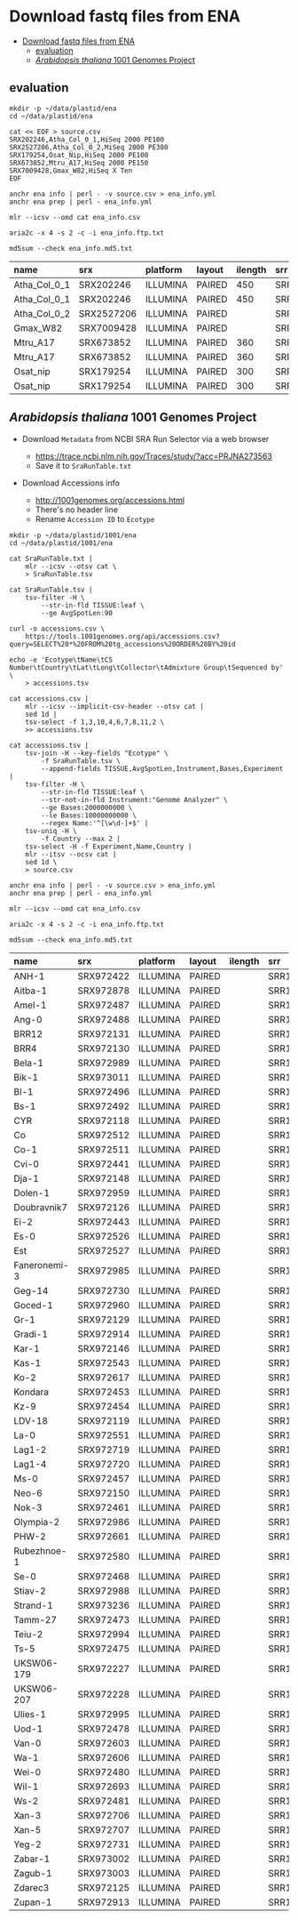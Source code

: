 # Download fastq files from ENA

[TOC levels=1-3]: # ""

- [Download fastq files from ENA](#download-fastq-files-from-ena)
  - [evaluation](#evaluation)
  - [*Arabidopsis thaliana* 1001 Genomes Project](#arabidopsis-thaliana-1001-genomes-project)



## evaluation

```shell script
mkdir -p ~/data/plastid/ena
cd ~/data/plastid/ena

cat << EOF > source.csv
SRX202246,Atha_Col_0_1,HiSeq 2000 PE100
SRX2527206,Atha_Col_0_2,MiSeq 2000 PE300
SRX179254,Osat_Nip,HiSeq 2000 PE100
SRX673852,Mtru_A17,HiSeq 2000 PE150
SRX7009428,Gmax_W82,HiSeq X Ten
EOF

anchr ena info | perl - -v source.csv > ena_info.yml
anchr ena prep | perl - ena_info.yml

mlr --icsv --omd cat ena_info.csv

aria2c -x 4 -s 2 -c -i ena_info.ftp.txt

md5sum --check ena_info.md5.txt

```

| name         | srx        | platform | layout | ilength | srr         | spot      | base   |
|:-------------|:-----------|:---------|:-------|:--------|:------------|:----------|:-------|
| Atha_Col_0_1 | SRX202246  | ILLUMINA | PAIRED | 450     | SRR611086   | 49891349  | 9.29G  |
| Atha_Col_0_1 | SRX202246  | ILLUMINA | PAIRED | 450     | SRR616966   | 24851796  | 4.63G  |
| Atha_Col_0_2 | SRX2527206 | ILLUMINA | PAIRED |         | SRR5216995  | 26893065  | 14.46G |
| Gmax_W82     | SRX7009428 | ILLUMINA | PAIRED |         | SRR10296600 | 162110355 | 45.29G |
| Mtru_A17     | SRX673852  | ILLUMINA | PAIRED | 360     | SRR1542422  | 99418334  | 16.67G |
| Mtru_A17     | SRX673852  | ILLUMINA | PAIRED | 360     | SRR1542423  | 29663436  | 8.34G  |
| Osat_nip     | SRX179254  | ILLUMINA | PAIRED | 300     | SRR545059   | 85148124  | 7.93G  |
| Osat_nip     | SRX179254  | ILLUMINA | PAIRED | 300     | SRR545231   | 85251097  | 16.04G |

## *Arabidopsis thaliana* 1001 Genomes Project

* Download `Metadata` from NCBI SRA Run Selector via a web browser
  * https://trace.ncbi.nlm.nih.gov/Traces/study/?acc=PRJNA273563
  * Save it to `SraRunTable.txt`

* Download Accessions info
  * http://1001genomes.org/accessions.html
  * There's no header line
  * Rename `Accession ID` to `Ecotype`

```shell script
mkdir -p ~/data/plastid/1001/ena
cd ~/data/plastid/1001/ena

cat SraRunTable.txt |
    mlr --icsv --otsv cat \
    > SraRunTable.tsv

cat SraRunTable.tsv |
    tsv-filter -H \
        --str-in-fld TISSUE:leaf \
        --ge AvgSpotLen:90

curl -o accessions.csv \
    https://tools.1001genomes.org/api/accessions.csv?query=SELECT%20*%20FROM%20tg_accessions%20ORDER%20BY%20id

echo -e 'Ecotype\tName\tCS Number\tCountry\tLat\tLong\tCollector\tAdmixture Group\tSequenced by' \
    > accessions.tsv

cat accessions.csv |
    mlr --icsv --implicit-csv-header --otsv cat |
    sed 1d |
    tsv-select -f 1,3,10,4,6,7,8,11,2 \
    >> accessions.tsv

cat accessions.tsv |
    tsv-join -H --key-fields "Ecotype" \
        -f SraRunTable.tsv \
        --append-fields TISSUE,AvgSpotLen,Instrument,Bases,Experiment |
    tsv-filter -H \
        --str-in-fld TISSUE:leaf \
        --str-not-in-fld Instrument:"Genome Analyzer" \
        --ge Bases:2000000000 \
        --le Bases:10000000000 \
        --regex Name:'^[\w\d-]+$' |
    tsv-uniq -H \
        -f Country --max 2 |
    tsv-select -H -f Experiment,Name,Country |
    mlr --itsv --ocsv cat |
    sed 1d \
    > source.csv

anchr ena info | perl - -v source.csv > ena_info.yml
anchr ena prep | perl - ena_info.yml

mlr --icsv --omd cat ena_info.csv

aria2c -x 4 -s 2 -c -i ena_info.ftp.txt

md5sum --check ena_info.md5.txt

```

| name         | srx       | platform | layout | ilength | srr        | spot     | base  |
|:-------------|:----------|:---------|:-------|:--------|:-----------|:---------|:------|
| ANH-1        | SRX972422 | ILLUMINA | PAIRED |         | SRR1945739 | 10783643 | 2.03G |
| Aitba-1      | SRX972878 | ILLUMINA | PAIRED |         | SRR1946195 | 11730031 | 2.18G |
| Amel-1       | SRX972487 | ILLUMINA | PAIRED |         | SRR1945804 | 12458066 | 2.34G |
| Ang-0        | SRX972488 | ILLUMINA | PAIRED |         | SRR1945805 | 10482055 | 1.97G |
| BRR12        | SRX972131 | ILLUMINA | PAIRED |         | SRR1945448 | 63237282 | 5.71G |
| BRR4         | SRX972130 | ILLUMINA | PAIRED |         | SRR1945447 | 70270246 | 6.25G |
| Bela-1       | SRX972989 | ILLUMINA | PAIRED |         | SRR1946306 | 11510427 | 2.14G |
| Bik-1        | SRX973011 | ILLUMINA | PAIRED |         | SRR1946328 | 14726330 | 2.77G |
| Bl-1         | SRX972496 | ILLUMINA | PAIRED |         | SRR1945813 | 10355956 | 1.95G |
| Bs-1         | SRX972492 | ILLUMINA | PAIRED |         | SRR1945809 | 10547692 | 1.98G |
| CYR          | SRX972118 | ILLUMINA | PAIRED |         | SRR1945435 | 15022786 | 2.8G  |
| Co           | SRX972512 | ILLUMINA | PAIRED |         | SRR1945829 | 31073234 | 5.85G |
| Co-1         | SRX972511 | ILLUMINA | PAIRED |         | SRR1945828 | 9909746  | 1.86G |
| Cvi-0        | SRX972441 | ILLUMINA | PAIRED |         | SRR1945758 | 36851486 | 6.93G |
| Dja-1        | SRX972148 | ILLUMINA | PAIRED |         | SRR1945465 | 10193882 | 1.92G |
| Dolen-1      | SRX972959 | ILLUMINA | PAIRED |         | SRR1946276 | 21745054 | 4.05G |
| Doubravnik7  | SRX972126 | ILLUMINA | PAIRED |         | SRR1945443 | 18807933 | 3.5G  |
| Ei-2         | SRX972443 | ILLUMINA | PAIRED |         | SRR1945760 | 11999881 | 2.26G |
| Es-0         | SRX972526 | ILLUMINA | PAIRED |         | SRR1945843 | 12184312 | 2.29G |
| Est          | SRX972527 | ILLUMINA | PAIRED |         | SRR1945844 | 10419012 | 1.96G |
| Faneronemi-3 | SRX972985 | ILLUMINA | PAIRED |         | SRR1946302 | 11164743 | 2.08G |
| Geg-14       | SRX972730 | ILLUMINA | PAIRED |         | SRR1946047 | 28986447 | 5.4G  |
| Goced-1      | SRX972960 | ILLUMINA | PAIRED |         | SRR1946277 | 14331777 | 2.67G |
| Gr-1         | SRX972129 | ILLUMINA | PAIRED |         | SRR1945446 | 9957191  | 1.87G |
| Gradi-1      | SRX972914 | ILLUMINA | PAIRED |         | SRR1946231 | 10677561 | 1.99G |
| Kar-1        | SRX972146 | ILLUMINA | PAIRED |         | SRR1945463 | 18918780 | 3.56G |
| Kas-1        | SRX972543 | ILLUMINA | PAIRED |         | SRR1945860 | 36472683 | 6.86G |
| Ko-2         | SRX972617 | ILLUMINA | PAIRED |         | SRR1945934 | 10379035 | 1.95G |
| Kondara      | SRX972453 | ILLUMINA | PAIRED |         | SRR1945770 | 11713120 | 2.2G  |
| Kz-9         | SRX972454 | ILLUMINA | PAIRED |         | SRR1945771 | 12026979 | 2.26G |
| LDV-18       | SRX972119 | ILLUMINA | PAIRED |         | SRR1945436 | 25591692 | 4.77G |
| La-0         | SRX972551 | ILLUMINA | PAIRED |         | SRR1945868 | 20083405 | 3.78G |
| Lag1-2       | SRX972719 | ILLUMINA | PAIRED |         | SRR1946036 | 34465657 | 6.42G |
| Lag1-4       | SRX972720 | ILLUMINA | PAIRED |         | SRR1946037 | 27090130 | 5.05G |
| Ms-0         | SRX972457 | ILLUMINA | PAIRED |         | SRR1945774 | 16166537 | 3.04G |
| Neo-6        | SRX972150 | ILLUMINA | PAIRED |         | SRR1945467 | 13690770 | 2.58G |
| Nok-3        | SRX972461 | ILLUMINA | PAIRED |         | SRR1945778 | 20380029 | 3.83G |
| Olympia-2    | SRX972986 | ILLUMINA | PAIRED |         | SRR1946303 | 11570327 | 2.16G |
| PHW-2        | SRX972661 | ILLUMINA | PAIRED |         | SRR1945978 | 18690981 | 3.52G |
| Rubezhnoe-1  | SRX972580 | ILLUMINA | PAIRED |         | SRR1945897 | 16257115 | 3.06G |
| Se-0         | SRX972468 | ILLUMINA | PAIRED |         | SRR1945785 | 13228869 | 2.49G |
| Stiav-2      | SRX972988 | ILLUMINA | PAIRED |         | SRR1946305 | 20683246 | 3.85G |
| Strand-1     | SRX973236 | ILLUMINA | PAIRED |         | SRR1946553 | 29763531 | 4.44G |
| Tamm-27      | SRX972473 | ILLUMINA | PAIRED |         | SRR1945790 | 24125976 | 4.54G |
| Teiu-2       | SRX972994 | ILLUMINA | PAIRED |         | SRR1946311 | 10261930 | 1.91G |
| Ts-5         | SRX972475 | ILLUMINA | PAIRED |         | SRR1945792 | 32959846 | 6.2G  |
| UKSW06-179   | SRX972227 | ILLUMINA | PAIRED |         | SRR1945544 | 17662847 | 3.29G |
| UKSW06-207   | SRX972228 | ILLUMINA | PAIRED |         | SRR1945545 | 15152715 | 2.82G |
| Ulies-1      | SRX972995 | ILLUMINA | PAIRED |         | SRR1946312 | 10003075 | 1.86G |
| Uod-1        | SRX972478 | ILLUMINA | PAIRED |         | SRR1945795 | 11518606 | 2.17G |
| Van-0        | SRX972603 | ILLUMINA | PAIRED |         | SRR1945920 | 16055225 | 3.02G |
| Wa-1         | SRX972606 | ILLUMINA | PAIRED |         | SRR1945923 | 11537790 | 2.17G |
| Wei-0        | SRX972480 | ILLUMINA | PAIRED |         | SRR1945797 | 14332334 | 2.7G  |
| Wil-1        | SRX972693 | ILLUMINA | PAIRED |         | SRR1946010 | 22149228 | 4.17G |
| Ws-2         | SRX972481 | ILLUMINA | PAIRED |         | SRR1945798 | 11488247 | 2.16G |
| Xan-3        | SRX972706 | ILLUMINA | PAIRED |         | SRR1946023 | 14306256 | 2.66G |
| Xan-5        | SRX972707 | ILLUMINA | PAIRED |         | SRR1946024 | 39523387 | 7.29G |
| Yeg-2        | SRX972731 | ILLUMINA | PAIRED |         | SRR1946048 | 20491320 | 3.82G |
| Zabar-1      | SRX973002 | ILLUMINA | PAIRED |         | SRR1946319 | 13427571 | 2.5G  |
| Zagub-1      | SRX973003 | ILLUMINA | PAIRED |         | SRR1946320 | 10484877 | 1.95G |
| Zdarec3      | SRX972125 | ILLUMINA | PAIRED |         | SRR1945442 | 24356076 | 4.54G |
| Zupan-1      | SRX972913 | ILLUMINA | PAIRED |         | SRR1946230 | 13300921 | 2.48G |

